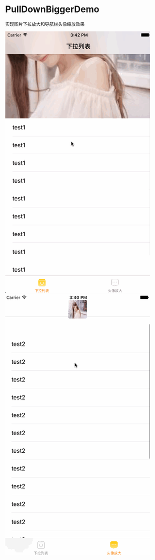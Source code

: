# PullDownBiggerDemo
实现图片下拉放大和导航栏头像缩放效果 

![1](https://github.com/lookyoung/PullDownBiggerDemo/blob/master/demo1.gif)
![2](https://github.com/lookyoung/PullDownBiggerDemo/blob/master/demo2.gif)
